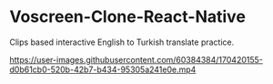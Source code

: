 # Voscreen-Clone-React-Native

Clips based interactive English to Turkish translate practice.

https://user-images.githubusercontent.com/60384384/170420155-d0b61cb0-520b-42b7-b434-95305a241e0e.mp4


